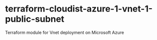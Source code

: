 # terraform-cloudist-azure-1-vnet-1-public-subnet
Terraform module for Vnet deployment on Microsoft Azure
